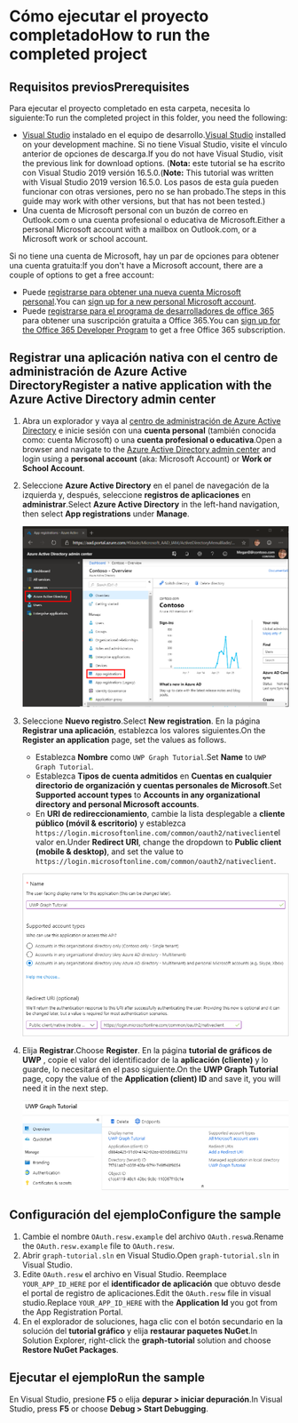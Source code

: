 # <a name="how-to-run-the-completed-project"></a><span data-ttu-id="ab781-101">Cómo ejecutar el proyecto completado</span><span class="sxs-lookup"><span data-stu-id="ab781-101">How to run the completed project</span></span>

## <a name="prerequisites"></a><span data-ttu-id="ab781-102">Requisitos previos</span><span class="sxs-lookup"><span data-stu-id="ab781-102">Prerequisites</span></span>

<span data-ttu-id="ab781-103">Para ejecutar el proyecto completado en esta carpeta, necesita lo siguiente:</span><span class="sxs-lookup"><span data-stu-id="ab781-103">To run the completed project in this folder, you need the following:</span></span>

- <span data-ttu-id="ab781-104">[Visual Studio](https://visualstudio.microsoft.com/vs/) instalado en el equipo de desarrollo.</span><span class="sxs-lookup"><span data-stu-id="ab781-104">[Visual Studio](https://visualstudio.microsoft.com/vs/) installed on your development machine.</span></span> <span data-ttu-id="ab781-105">Si no tiene Visual Studio, visite el vínculo anterior de opciones de descarga.</span><span class="sxs-lookup"><span data-stu-id="ab781-105">If you do not have Visual Studio, visit the previous link for download options.</span></span> <span data-ttu-id="ab781-106">(**Nota:** este tutorial se ha escrito con Visual Studio 2019 versión 16.5.0.</span><span class="sxs-lookup"><span data-stu-id="ab781-106">(**Note:** This tutorial was written with Visual Studio 2019 version 16.5.0.</span></span> <span data-ttu-id="ab781-107">Los pasos de esta guía pueden funcionar con otras versiones, pero no se han probado.</span><span class="sxs-lookup"><span data-stu-id="ab781-107">The steps in this guide may work with other versions, but that has not been tested.)</span></span>
- <span data-ttu-id="ab781-108">Una cuenta de Microsoft personal con un buzón de correo en Outlook.com o una cuenta profesional o educativa de Microsoft.</span><span class="sxs-lookup"><span data-stu-id="ab781-108">Either a personal Microsoft account with a mailbox on Outlook.com, or a Microsoft work or school account.</span></span>

<span data-ttu-id="ab781-109">Si no tiene una cuenta de Microsoft, hay un par de opciones para obtener una cuenta gratuita:</span><span class="sxs-lookup"><span data-stu-id="ab781-109">If you don't have a Microsoft account, there are a couple of options to get a free account:</span></span>

- <span data-ttu-id="ab781-110">Puede [registrarse para obtener una nueva cuenta Microsoft personal](https://signup.live.com/signup?wa=wsignin1.0&rpsnv=12&ct=1454618383&rver=6.4.6456.0&wp=MBI_SSL_SHARED&wreply=https://mail.live.com/default.aspx&id=64855&cbcxt=mai&bk=1454618383&uiflavor=web&uaid=b213a65b4fdc484382b6622b3ecaa547&mkt=E-US&lc=1033&lic=1).</span><span class="sxs-lookup"><span data-stu-id="ab781-110">You can [sign up for a new personal Microsoft account](https://signup.live.com/signup?wa=wsignin1.0&rpsnv=12&ct=1454618383&rver=6.4.6456.0&wp=MBI_SSL_SHARED&wreply=https://mail.live.com/default.aspx&id=64855&cbcxt=mai&bk=1454618383&uiflavor=web&uaid=b213a65b4fdc484382b6622b3ecaa547&mkt=E-US&lc=1033&lic=1).</span></span>
- <span data-ttu-id="ab781-111">Puede [registrarse para el programa de desarrolladores de office 365](https://developer.microsoft.com/office/dev-program) para obtener una suscripción gratuita a Office 365.</span><span class="sxs-lookup"><span data-stu-id="ab781-111">You can [sign up for the Office 365 Developer Program](https://developer.microsoft.com/office/dev-program) to get a free Office 365 subscription.</span></span>

## <a name="register-a-native-application-with-the-azure-active-directory-admin-center"></a><span data-ttu-id="ab781-112">Registrar una aplicación nativa con el centro de administración de Azure Active Directory</span><span class="sxs-lookup"><span data-stu-id="ab781-112">Register a native application with the Azure Active Directory admin center</span></span>

1. <span data-ttu-id="ab781-113">Abra un explorador y vaya al [centro de administración de Azure Active Directory](https://aad.portal.azure.com) e inicie sesión con una **cuenta personal** (también conocida como: cuenta Microsoft) o una **cuenta profesional o educativa**.</span><span class="sxs-lookup"><span data-stu-id="ab781-113">Open a browser and navigate to the [Azure Active Directory admin center](https://aad.portal.azure.com) and login using a **personal account** (aka: Microsoft Account) or **Work or School Account**.</span></span>

1. <span data-ttu-id="ab781-114">Seleccione **Azure Active Directory** en el panel de navegación de la izquierda y, después, seleccione **registros de aplicaciones** en **administrar**.</span><span class="sxs-lookup"><span data-stu-id="ab781-114">Select **Azure Active Directory** in the left-hand navigation, then select **App registrations** under **Manage**.</span></span>

    ![<span data-ttu-id="ab781-115">Una captura de pantalla de los registros de la aplicación</span><span class="sxs-lookup"><span data-stu-id="ab781-115">A screenshot of the App registrations</span></span> ](/tutorial/images/aad-portal-app-registrations.png)

1. <span data-ttu-id="ab781-116">Seleccione **Nuevo registro**.</span><span class="sxs-lookup"><span data-stu-id="ab781-116">Select **New registration**.</span></span> <span data-ttu-id="ab781-117">En la página **Registrar una aplicación**, establezca los valores siguientes.</span><span class="sxs-lookup"><span data-stu-id="ab781-117">On the **Register an application** page, set the values as follows.</span></span>

    - <span data-ttu-id="ab781-118">Establezca **Nombre** como `UWP Graph Tutorial`.</span><span class="sxs-lookup"><span data-stu-id="ab781-118">Set **Name** to `UWP Graph Tutorial`.</span></span>
    - <span data-ttu-id="ab781-119">Establezca **Tipos de cuenta admitidos** en **Cuentas en cualquier directorio de organización y cuentas personales de Microsoft**.</span><span class="sxs-lookup"><span data-stu-id="ab781-119">Set **Supported account types** to **Accounts in any organizational directory and personal Microsoft accounts**.</span></span>
    - <span data-ttu-id="ab781-120">En **URI de redireccionamiento**, cambie la lista desplegable a **cliente público (móvil & escritorio)** y establezca `https://login.microsoftonline.com/common/oauth2/nativeclient`el valor en.</span><span class="sxs-lookup"><span data-stu-id="ab781-120">Under **Redirect URI**, change the dropdown to **Public client (mobile & desktop)**, and set the value to `https://login.microsoftonline.com/common/oauth2/nativeclient`.</span></span>

    ![Captura de pantalla de la página registrar una aplicación](/tutorial/images/aad-register-app.png)

1. <span data-ttu-id="ab781-122">Elija **Registrar**.</span><span class="sxs-lookup"><span data-stu-id="ab781-122">Choose **Register**.</span></span> <span data-ttu-id="ab781-123">En la página **tutorial de gráficos de UWP** , copie el valor del identificador de la **aplicación (cliente)** y lo guarde, lo necesitará en el paso siguiente.</span><span class="sxs-lookup"><span data-stu-id="ab781-123">On the **UWP Graph Tutorial** page, copy the value of the **Application (client) ID** and save it, you will need it in the next step.</span></span>

    ![Captura de pantalla del identificador de la aplicación del nuevo registro de la aplicación](/tutorial/images/aad-application-id.png)

## <a name="configure-the-sample"></a><span data-ttu-id="ab781-125">Configuración del ejemplo</span><span class="sxs-lookup"><span data-stu-id="ab781-125">Configure the sample</span></span>

1. <span data-ttu-id="ab781-126">Cambie el nombre `OAuth.resw.example` del archivo `OAuth.resw`a.</span><span class="sxs-lookup"><span data-stu-id="ab781-126">Rename the `OAuth.resw.example` file to `OAuth.resw`.</span></span>
1. <span data-ttu-id="ab781-127">Abrir `graph-tutorial.sln` en Visual Studio.</span><span class="sxs-lookup"><span data-stu-id="ab781-127">Open `graph-tutorial.sln` in Visual Studio.</span></span>
1. <span data-ttu-id="ab781-128">Edite `OAuth.resw` el archivo en Visual Studio. Reemplace `YOUR_APP_ID_HERE` por el **identificador de aplicación** que obtuvo desde el portal de registro de aplicaciones.</span><span class="sxs-lookup"><span data-stu-id="ab781-128">Edit the `OAuth.resw` file in visual studio.Replace `YOUR_APP_ID_HERE` with the **Application Id** you got from the App Registration Portal.</span></span>
1. <span data-ttu-id="ab781-129">En el explorador de soluciones, haga clic con el botón secundario en la solución del **tutorial gráfico** y elija **restaurar paquetes NuGet**.</span><span class="sxs-lookup"><span data-stu-id="ab781-129">In Solution Explorer, right-click the **graph-tutorial** solution and choose **Restore NuGet Packages**.</span></span>

## <a name="run-the-sample"></a><span data-ttu-id="ab781-130">Ejecutar el ejemplo</span><span class="sxs-lookup"><span data-stu-id="ab781-130">Run the sample</span></span>

<span data-ttu-id="ab781-131">En Visual Studio, presione **F5** o elija **depurar > iniciar depuración**.</span><span class="sxs-lookup"><span data-stu-id="ab781-131">In Visual Studio, press **F5** or choose **Debug > Start Debugging**.</span></span>
